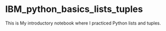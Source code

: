 # IBM_python_basics_lists_tuples
This is My introductory notebook where I practiced Python lists and tuples.
